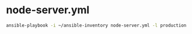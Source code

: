 # node-server.yml
```bash
ansible-playbook -i ~/ansible-inventory node-server.yml -l production
```

